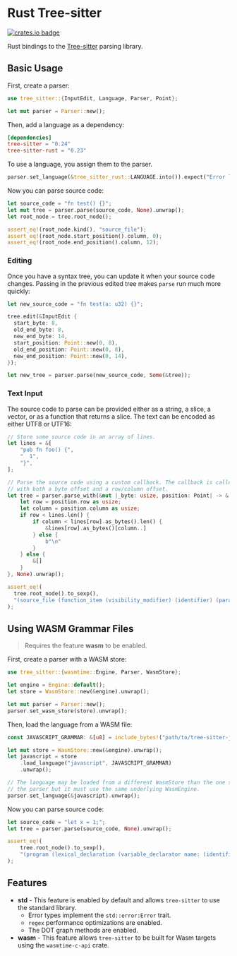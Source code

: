 # Rust Tree-sitter

[![crates.io badge]][crates.io]

[crates.io]: https://crates.io/crates/tree-sitter
[crates.io badge]: https://img.shields.io/crates/v/tree-sitter.svg?color=%23B48723

Rust bindings to the [Tree-sitter][] parsing library.

## Basic Usage

First, create a parser:

```rust
use tree_sitter::{InputEdit, Language, Parser, Point};

let mut parser = Parser::new();
```

Then, add a language as a dependency:

```toml
[dependencies]
tree-sitter = "0.24"
tree-sitter-rust = "0.23"
```

To use a language, you assign them to the parser.

```rust
parser.set_language(&tree_sitter_rust::LANGUAGE.into()).expect("Error loading Rust grammar");
```

Now you can parse source code:

```rust
let source_code = "fn test() {}";
let mut tree = parser.parse(source_code, None).unwrap();
let root_node = tree.root_node();

assert_eq!(root_node.kind(), "source_file");
assert_eq!(root_node.start_position().column, 0);
assert_eq!(root_node.end_position().column, 12);
```

### Editing

Once you have a syntax tree, you can update it when your source code changes.
Passing in the previous edited tree makes `parse` run much more quickly:

```rust
let new_source_code = "fn test(a: u32) {}";

tree.edit(&InputEdit {
  start_byte: 8,
  old_end_byte: 8,
  new_end_byte: 14,
  start_position: Point::new(0, 8),
  old_end_position: Point::new(0, 8),
  new_end_position: Point::new(0, 14),
});

let new_tree = parser.parse(new_source_code, Some(&tree));
```

### Text Input

The source code to parse can be provided either as a string, a slice, a vector,
or as a function that returns a slice. The text can be encoded as either UTF8 or UTF16:

```rust
// Store some source code in an array of lines.
let lines = &[
    "pub fn foo() {",
    "  1",
    "}",
];

// Parse the source code using a custom callback. The callback is called
// with both a byte offset and a row/column offset.
let tree = parser.parse_with(&mut |_byte: usize, position: Point| -> &[u8] {
    let row = position.row as usize;
    let column = position.column as usize;
    if row < lines.len() {
        if column < lines[row].as_bytes().len() {
            &lines[row].as_bytes()[column..]
        } else {
            b"\n"
        }
    } else {
        &[]
    }
}, None).unwrap();

assert_eq!(
  tree.root_node().to_sexp(),
  "(source_file (function_item (visibility_modifier) (identifier) (parameters) (block (number_literal))))"
);
```

## Using WASM Grammar Files

> Requires the feature **wasm** to be enabled.

First, create a parser with a WASM store:

```rust
use tree_sitter::{wasmtime::Engine, Parser, WasmStore};

let engine = Engine::default();
let store = WasmStore::new(&engine).unwrap();

let mut parser = Parser::new();
parser.set_wasm_store(store).unwrap();
```

Then, load the language from a WASM file:

```rust
const JAVASCRIPT_GRAMMAR: &[u8] = include_bytes!("path/to/tree-sitter-javascript.wasm");

let mut store = WasmStore::new(&engine).unwrap();
let javascript = store
    .load_language("javascript", JAVASCRIPT_GRAMMAR)
    .unwrap();

// The language may be loaded from a different WasmStore than the one set on
// the parser but it must use the same underlying WasmEngine.
parser.set_language(&javascript).unwrap();
```

Now you can parse source code:

```rust
let source_code = "let x = 1;";
let tree = parser.parse(source_code, None).unwrap();

assert_eq!(
    tree.root_node().to_sexp(),
    "(program (lexical_declaration (variable_declarator name: (identifier) value: (number))))"
);
```

[tree-sitter]: https://github.com/tree-sitter/tree-sitter

## Features

- **std** - This feature is enabled by default and allows `tree-sitter` to use the standard library.
  - Error types implement the `std::error:Error` trait.
  - `regex` performance optimizations are enabled.
  - The DOT graph methods are enabled.
- **wasm** - This feature allows `tree-sitter` to be built for Wasm targets using the `wasmtime-c-api` crate.
